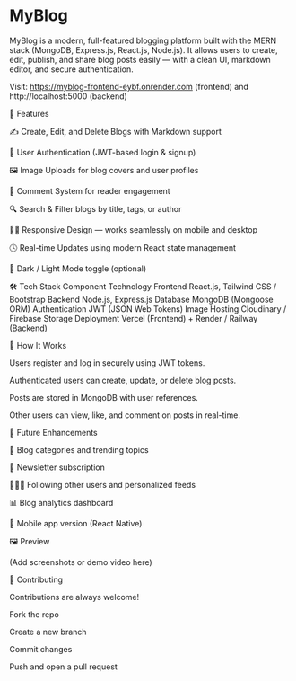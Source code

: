 # MyBlog

MyBlog is a modern, full-featured blogging platform built with the MERN stack (MongoDB, Express.js, React.js, Node.js).
It allows users to create, edit, publish, and share blog posts easily — with a clean UI, markdown editor, and secure authentication.

 Visit: https://myblog-frontend-eybf.onrender.com
 (frontend) and http://localhost:5000
 (backend)
 
🚀 Features

✍️ Create, Edit, and Delete Blogs with Markdown support

🔐 User Authentication (JWT-based login & signup)

🖼️ Image Uploads for blog covers and user profiles

💬 Comment System for reader engagement

🔍 Search & Filter blogs by title, tags, or author

🧑‍💻 Responsive Design — works seamlessly on mobile and desktop

🕓 Real-time Updates using modern React state management

🌙 Dark / Light Mode toggle (optional)

🛠️ Tech Stack
Component	Technology
Frontend	React.js, Tailwind CSS / Bootstrap
Backend	Node.js, Express.js
Database	MongoDB (Mongoose ORM)
Authentication	JWT (JSON Web Tokens)
Image Hosting	Cloudinary / Firebase Storage
Deployment	Vercel (Frontend) + Render / Railway (Backend)

🧠 How It Works

Users register and log in securely using JWT tokens.

Authenticated users can create, update, or delete blog posts.

Posts are stored in MongoDB with user references.

Other users can view, like, and comment on posts in real-time.

🔮 Future Enhancements

🧾 Blog categories and trending topics

💌 Newsletter subscription

🧑‍🤝‍🧑 Following other users and personalized feeds

📊 Blog analytics dashboard

📱 Mobile app version (React Native)

🖼️ Preview

(Add screenshots or demo video here)

🤝 Contributing

Contributions are always welcome!

Fork the repo

Create a new branch

Commit changes

Push and open a pull request
